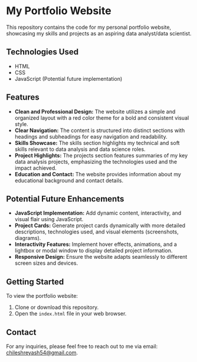 # My Portfolio Website

This repository contains the code for my personal portfolio website, showcasing my skills and projects as an aspiring data analyst/data scientist.

## Technologies Used

* HTML
* CSS
* JavaScript (Potential future implementation)

## Features

* **Clean and Professional Design:** The website utilizes a simple and organized layout with a red color theme for a bold and consistent visual style.
* **Clear Navigation:**  The content is structured into distinct sections with headings and subheadings for easy navigation and readability.
* **Skills Showcase:**  The skills section highlights my technical and soft skills relevant to data analysis and data science roles. 
* **Project Highlights:**   The projects section features summaries of my key data analysis projects, emphasizing the technologies used and the impact achieved.
* **Education and Contact:** The website provides information about my educational background and contact details.

## Potential Future Enhancements

* **JavaScript Implementation:** Add dynamic content, interactivity, and visual flair using JavaScript. 
* **Project Cards:** Generate project cards dynamically with more detailed descriptions, technologies used, and visual elements (screenshots, diagrams).
* **Interactivity Features:** Implement hover effects, animations, and a lightbox or modal window to display detailed project information. 
* **Responsive Design:**  Ensure the website adapts seamlessly to different screen sizes and devices.

## Getting Started

To view the portfolio website:

1. Clone or download this repository.
2. Open the `index.html` file in your web browser. 

## Contact

For any inquiries, please feel free to reach out to me via email: chileshreyash54@gmail.com.
